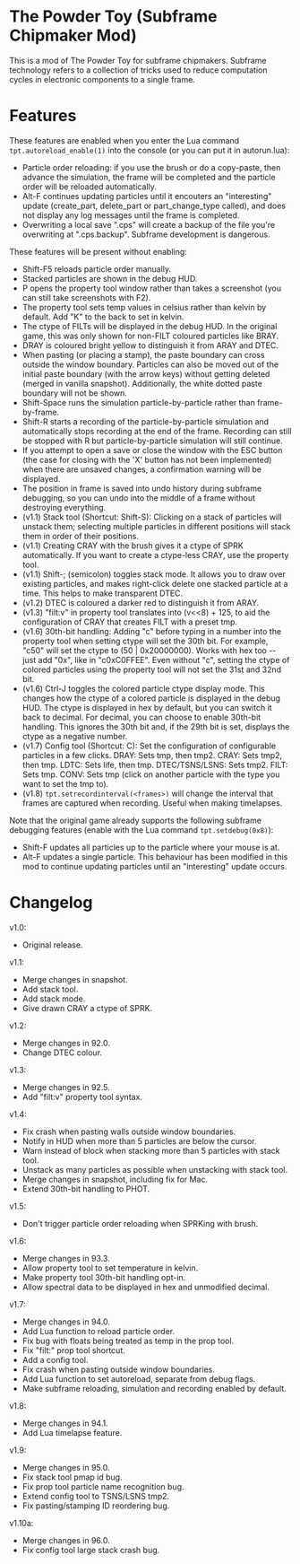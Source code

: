 The Powder Toy (Subframe Chipmaker Mod)
=======================================

This is a mod of The Powder Toy for subframe chipmakers. Subframe technology refers to a collection of tricks used to reduce computation cycles in electronic components to a single frame.

Features
========

These features are enabled when you enter the Lua command `tpt.autoreload_enable(1)` into the console (or you can put it in autorun.lua):

- Particle order reloading: if you use the brush or do a copy-paste, then advance the simulation, the frame will be completed and the particle order will be reloaded automatically.
- Alt-F continues updating particles until it encouters an "interesting" update (create_part, delete_part or part_change_type called), and does not display any log messages until the frame is completed.
- Overwriting a local save "<save>.cps" will create a backup of the file you're overwriting at "<save>.cps.backup". Subframe development is dangerous.

These features will be present without enabling:

- Shift-F5 reloads particle order manually.
- Stacked particles are shown in the debug HUD.
- P opens the property tool window rather than takes a screenshot (you can still take screenshots with F2).
- The property tool sets temp values in celsius rather than kelvin by default. Add "K" to the back to set in kelvin.
- The ctype of FILTs will be displayed in the debug HUD. In the original game, this was only shown for non-FILT coloured particles like BRAY.
- DRAY is coloured bright yellow to distinguish it from ARAY and DTEC.
- When pasting (or placing a stamp), the paste boundary can cross outside the window boundary. Particles can also be moved out of the initial paste boundary (with the arrow keys) without getting deleted (merged in vanilla snapshot). Additionally, the white dotted paste boundary will not be shown.
- Shift-Space runs the simulation particle-by-particle rather than frame-by-frame.
- Shift-R starts a recording of the particle-by-particle simulation and automatically stops recording at the end of the frame. Recording can still be stopped with R but particle-by-particle simulation will still continue.
- If you attempt to open a save or close the window with the ESC button (the case for closing with the 'X' button has not been implemented) when there are unsaved changes, a confirmation warning will be displayed.
- The position in frame is saved into undo history during subframe debugging, so you can undo into the middle of a frame without destroying everything.
- (v1.1) Stack tool (Shortcut: Shift-S): Clicking on a stack of particles will unstack them; selecting multiple particles in different positions will stack them in order of their positions.
- (v1.1) Creating CRAY with the brush gives it a ctype of SPRK automatically. If you want to create a ctype-less CRAY, use the property tool.
- (v1.1) Shift-; (semicolon) toggles stack mode. It allows you to draw over existing particles, and makes right-click delete one stacked particle at a time. This helps to make transparent DTEC.
- (v1.2) DTEC is coloured a darker red to distinguish it from ARAY.
- (v1.3) "filt:v" in property tool translates into (v<<8) + 125, to aid the configuration of CRAY that creates FILT with a preset tmp.
- (v1.6) 30th-bit handling: Adding "c" before typing in a number into the property tool when setting ctype will set the 30th bit. For example, "c50" will set the ctype to (50 | 0x20000000). Works with hex too -- just add "0x", like in "c0xC0FFEE". Even without "c", setting the ctype of colored particles using the property tool will not set the 31st and 32nd bit.
- (v1.6) Ctrl-J toggles the colored particle ctype display mode. This changes how the ctype of a colored particle is displayed in the debug HUD. The ctype is displayed in hex by default, but you can switch it back to decimal. For decimal, you can choose to enable 30th-bit handling. This ignores the 30th bit and, if the 29th bit is set, displays the ctype as a negative number.
- (v1.7) Config tool (Shortcut: C): Set the configuration of configurable particles in a few clicks. DRAY: Sets tmp, then tmp2. CRAY: Sets tmp2, then tmp. LDTC: Sets life, then tmp. DTEC/TSNS/LSNS: Sets tmp2. FILT: Sets tmp. CONV: Sets tmp (click on another particle with the type you want to set the tmp to).
- (v1.8) `tpt.setrecordinterval(<frames>)` will change the interval that frames are captured when recording. Useful when making timelapses.

Note that the original game already supports the following subframe debugging features (enable with the Lua command `tpt.setdebug(0x8)`):

- Shift-F updates all particles up to the particle where your mouse is at.
- Alt-F updates a single particle. This behaviour has been modified in this mod to continue updating particles until an "interesting" update occurs.

Changelog
=========

v1.0:
- Original release.

v1.1:
- Merge changes in snapshot.
- Add stack tool.
- Add stack mode.
- Give drawn CRAY a ctype of SPRK.

v1.2:
- Merge changes in 92.0.
- Change DTEC colour.

v1.3:
- Merge changes in 92.5.
- Add "filt:v" property tool syntax.

v1.4:
- Fix crash when pasting walls outside window boundaries.
- Notify in HUD when more than 5 particles are below the cursor.
- Warn instead of block when stacking more than 5 particles with stack tool.
- Unstack as many particles as possible when unstacking with stack tool.
- Merge changes in snapshot, including fix for Mac.
- Extend 30th-bit handling to PHOT.

v1.5:
- Don't trigger particle order reloading when SPRKing with brush.

v1.6:
- Merge changes in 93.3.
- Allow property tool to set temperature in kelvin.
- Make property tool 30th-bit handling opt-in.
- Allow spectral data to be displayed in hex and unmodified decimal.

v1.7:
- Merge changes in 94.0.
- Add Lua function to reload particle order.
- Fix bug with floats being treated as temp in the prop tool.
- Fix "filt:" prop tool shortcut.
- Add a config tool.
- Fix crash when pasting outside window boundaries.
- Add Lua function to set autoreload, separate from debug flags.
- Make subframe reloading, simulation and recording enabled by default.

v1.8:
- Merge changes in 94.1.
- Add Lua timelapse feature.

v1.9:
- Merge changes in 95.0.
- Fix stack tool pmap id bug.
- Fix prop tool particle name recognition bug.
- Extend config tool to TSNS/LSNS tmp2.
- Fix pasting/stamping ID reordering bug.

v1.10a:
- Merge changes in 96.0.
- Fix config tool large stack crash bug.
